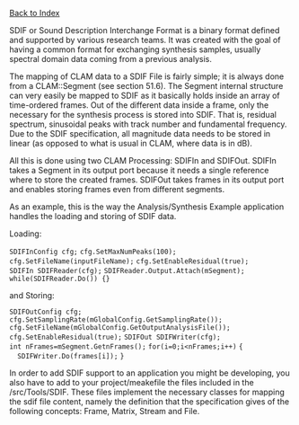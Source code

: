 [Back to Index](DeprecatedDoc/CLAMUserManual "wikilink")

SDIF or Sound Description Interchange Format is a binary format defined and supported by various research teams. It was created with the goal of having a common format for exchanging synthesis samples, usually spectral domain data coming from a previous analysis.

The mapping of CLAM data to a SDIF File is fairly simple; it is always done from a CLAM::Segment (see section 51.6). The Segment internal structure can very easily be mapped to SDIF as it basically holds inside an array of time-ordered frames. Out of the different data inside a frame, only the necessary for the synthesis process is stored into SDIF. That is, residual spectrum, sinusoidal peaks with track number and fundamental frequency. Due to the SDIF specification, all magnitude data needs to be stored in linear (as opposed to what is usual in CLAM, where data is in dB).

All this is done using two CLAM Processing: SDIFIn and SDIFOut. SDIFIn takes a Segment in its output port because it needs a single reference where to store the created frames. SDIFOut takes frames in its output port and enables storing frames even from different segments.

As an example, this is the way the Analysis/Synthesis Example application handles the loading and storing of SDIF data.

Loading:

`SDIFInConfig cfg;`
`cfg.SetMaxNumPeaks(100);`
`cfg.SetFileName(inputFileName);`
`cfg.SetEnableResidual(true);`
`SDIFIn SDIFReader(cfg);`
`SDIFReader.Output.Attach(mSegment);`
`while(SDIFReader.Do()) {}`

and Storing:

`SDIFOutConfig cfg;`
`cfg.SetSamplingRate(mGlobalConfig.GetSamplingRate());`
`cfg.SetFileName(mGlobalConfig.GetOutputAnalysisFile());`
`cfg.SetEnableResidual(true);`
`SDIFOut SDIFWriter(cfg);`
`int nFrames=mSegment.GetnFrames();`
`for(i=0;i<nFrames;i++)`
`{`
`  SDIFWriter.Do(frames[i]);`
`}`

In order to add SDIF support to an application you might be developing, you also have to add to your project/meakefile the files included in the /src/Tools/SDIF. These files implement the necessary classes for mapping the sdif file content, namely the definition that the specification gives of the following concepts: Frame, Matrix, Stream and File.

